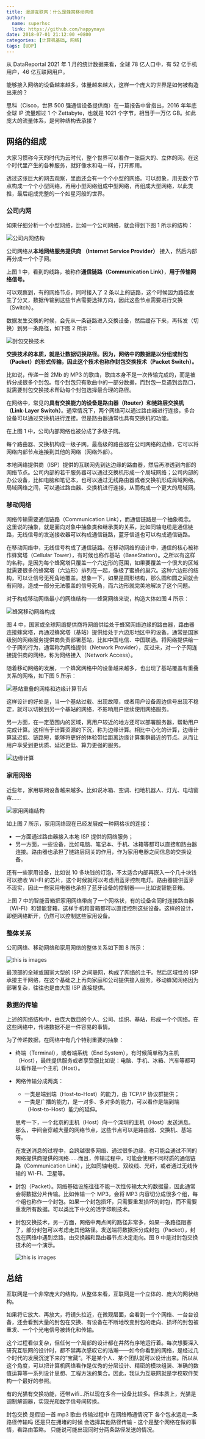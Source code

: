 ```yaml
---
title: 漫游互联网：什么是蜂窝移动网络
author:
  name: superhsc
  link: https://github.com/happymaya
date: 2018-07-01 21:12:00 +0800
categories: [计算机基础, 网络]
tags: [UDP]
---
```


从 DataReportal 2021 年 1 月的统计数据来看，全球 78 亿人口中，有 52 亿手机用户，46 亿互联网用户。

能够接入网络的设备越来越多，体量越来越大，这样一个庞大的世界是如何被构造出来的？

思科（Cisco，世界 500 强通信设备提供商）在一篇报告中曾指出，2016 年年底全球 IP 流量超过 1 个 Zettabyte，也就是 1021 个字节，相当于一万亿 GB。如此庞大的流量体系，是何种结构去承接？

## 网络的组成

大家习惯称今天的时代为云时代，整个世界可以看作一张巨大的、立体的网。在这个时代里产生的各种服务，就好像水和电一样，打开即用。

透过这张巨大的网去观察，里面还会有一个个小型的网络。可以想象，用无数个节点构成一个个小型网络，再用小型网络组成中型网络，再组成大型网络，以此类推，最后组成完整的一个如星河般的世界。

### 公司内网

如果仔细分析一个小型网络，比如一个公司网络，就会得到下图 1 所示的结构：

![公司内网结构](https://maxpixelton.github.io/images/assert/network/network-0101.png)

公司网络从**本地网络服务提供商 （Internet Service Provider）** 接入，然后内部再分成一个个子网。

上图 1 中，看到的线路，被称作**通信链路（Communication Link）**，**用于传输网络信号。**

可以观察到，有的网络节点，同时接入了 2 条以上的链路，这个时候因为路径发生了分叉，数据传输到这些节点需要选择方向，因此这些节点需要进行交换（Switch）。

数据发生交换的时候，会先从一条链路进入交换设备，然后缓存下来，再转发（切换）到另一条路径，如下图 2 所示：

![封包交换技术](https://maxpixelton.github.io/images/assert/network/network-0102.png)



**交换技术的本质，就是让数据切换路径。**因为，网络中的数据是以分组或封包（Packet）的形式传输，因此这个技术也称作**封包交换技术（Packet Switch）。**

比如说，传递一首 2Mb 的 MP3 的歌曲，歌曲本身不是一次传输完成的，而是被拆分成很多个封包。每个封包只有歌曲中的一部分数据，而封包一旦遇到岔路口，就需要封包交换技术帮助每个封包选择最合理的路径。

在网络中，常见的**具有交换能力的设备是路由器（Router）**和**链路层交换机（Link-Layer Switch）**。通常情况下，两个网络可以通过路由器进行连接，多台设备可以通过交换机进行连接。但是路由器通常也具有交换机的功能。

在上图 1 中，公司内部网络也被分成了多级子网。

每个路由器、交换机构成一级子网。最高级的路由器在公司网络的边缘，它可以将网络内部节点连接到其他的网络（网络外部）。

本地网络提供商（ISP）提供的互联网先到达边缘的路由器，然后再渗透到内部的网络节点。公司内部的若干服务器可以通过交换机形成一个局域网络；公司内部的办公设备，比如电脑和笔记本，也可以通过无线路由器或者交换机形成局域网络。局域网络之间，可以通过路由器、交换机进行连接，从而构成一个更大的局域网。

### 移动网络

网络传输需要通信链路（Communication Link），而通信链路是一个抽象概念。这里说的抽象，就是面向对象中抽象类和继承类的关系，比如同轴电缆是通信链路，无线信号的发送接收器可以构成通信链路，蓝牙信道也可以构成通信链路。

在移动网络中，无线信号构成了通信链路。在移动网络的设计中，通信的核心被称作蜂窝塔（Cellular Tower），有时候也称作基站（BaseStation）。之所以有这样的名称，是因为每个蜂窝塔只覆盖一个六边形的范围，如果要覆盖一个很大的区域就需要很多的蜂窝塔（六边形）排列在一起，像极了蜜蜂的巢穴。这种六边形的结构，可以让信号无死角地覆盖。想象一下，如果是圆形结构，那么圆和圆之间就会有间隙，造成一部分无法覆盖的信号死角，而六边形就完美地解决了这个问题。

对于构成移动网络最小的网络结构——蜂窝网络来说，构造大体如图 4 所示：

![蜂窝移动网络构成](https://maxpixelton.github.io/images/assert/network/network-0104.png)

图 4 中，国家或全球网络提供商将网络供给处于蜂窝网络边缘的路由器，路由器连接蜂窝塔，再通过蜂窝塔（基站）提供给处于六边形地区中的设备。通常是国家级别的网络服务提供商负责部署基站，比如中国电信、中国联通。将网络提供给一个子网的行为，通常称为网络提供（Network Provider），反过来，对一个子网连接提供商的网络，称为网络接入（Network Access）。

随着移动网络的发展，一个蜂窝网格中的设备越来越多，也出现了基站覆盖有重叠关系的网格，如下图 5 所示：

![基站重叠的网格和边缘计算节点](https://maxpixelton.github.io/images/assert/network/network-0105.png)

这样设计的好处是，当一个基站过载、出现故障，或者用户设备周边信号出现不稳定，就可以切换到另一个基站的网络，不影响用户继续使用网络服务。

另一方面，在一定范围内的区域，离用户较近的地方还可以部署服务器，帮助用户完成计算。这相当于计算资源的下沉，称为边缘计算。相比中心化的计算，边缘计算延迟低、链路短，能够将更好的体验带给距离边缘计算集群最近的节点。从而让用户享受到更优质、延迟更低、算力更强的服务。

![边缘计算](https://maxpixelton.github.io/images/assert/network/network-0106.png)

### 家用网络

近些年，家用联网设备越来越多。比如说冰箱、空调、扫地机器人、灯光、电动窗帘……

![家用网络结构](https://maxpixelton.github.io/images/assert/network/network-0107.png)



如上图 7 所示，家用网络现在已经发展成一种网格状的连接：

- 一方面通过路由器接入本地 ISP 提供的网络服务；
- 另一方面，一些设备，比如电脑、笔记本、手机、冰箱等都可以直接和路由器连接。路由器也承担了链路层网关的作用，作为家用电器之间信息的交换设备。

还有一些家用设备，比如说 10 多块钱的灯泡，不太适合内部再嵌入一个几十块钱可以接收 WI-FI 的芯片，这个时候就可以考虑用蓝牙控制电灯。路由器提供蓝牙不现实，因此一些家用电器也承担了蓝牙设备的控制器——比如说智能音箱。

上图 7 中的智能音箱把家用网络带向了一个网格状，有的设备会同时连接路由器（WI-FI）和智能音箱，这样手机和音箱都可以直接控制这些设备。这样的设计，即便网络断开，仍然可以控制这些家用设备。

### 整体关系

公司网络、移动网络和家用网络的整体关系如下图 8 所示：

![this is images](https://maxpixelton.github.io/images/assert/network/network-0108.png)

最顶部的全球或国家大型的 ISP 之间联网，构成了网络的主干。然后区域性的 ISP 承接主干网络，在这个基础之上再向家庭和公司提供接入服务。移动蜂窝网络因为部署复杂，往往也是由大型 ISP 直接提供。

### 数据的传输

上述的网络结构中，由庞大数目的个人、公司、组织、基站，形成一个个网络。在这些网络中，传递数据不是一件容易的事情。

为了传递数据，在网络中有几个特别重要的抽象：

- 终端（Terminal），或者端系统（End System），有时候简单称为主机（Host），最终提供服务或者享受服比如说：电脑、手机、冰箱、汽车等都可以看作是一个主机（Host）。

- 网络传输分成两类：

  - 一类是端到端（Host-to-Host）的能力，由 TCP/IP 协议群提供；
  - 一类是广播的能力，是一对多、多对多的能力，可以看作是端到端（Host-to-Host）能力的延伸。

  思考一下，一个北京的主机（Host）向一个深圳的主机（Host）发送消息。那么，中间会穿越大量的网络节点，这些节点可以是路由器、交换机、基站等。

  在发送消息的过程中，会跨越很多网络、通过很多边缘，也可能会通过不同的网络提供商提供的网络……而且，传输过程中，可能会使用不同材质的通信链路（Communication Link），比如同轴电缆、双绞线、光纤，或者通过无线传输的 WI-FI、卫星等。

- 封包（Packet）。网络基础设施往往不能一次性传输太大的数据量，因此通常会将数据分片传输。比如传输一个 MP3，会将 MP3 内容切分成很多个组，每个组也称作一个封包。如果一个封包损坏，只需要重发损坏的封包，而不需要重发所有数据。可以类比下中文的活字印刷技术。

- 封包交换技术，另一方面，网络中两点间的路径非常多，如果一条路径阻塞了，部分封包可以考虑走其他路径。发送端将数据拆分成封包（Packet），封包在网络中遇到岔路，由交换器和路由器节点决定走向。图 9 中是对封包交换技术的一个演示。

  ![this is images](https://maxpixelton.github.io/images/assert/network/network-0109.gif)



## 总结

互联网是一个非常庞大的结构，从整体来看，互联网是一个立体的、庞大的网状结构。

如果将它放大、再放大，将镜头拉近，在微观层面，会看到一个个网络、一台台设备，还会看到大量的封包在交换、有设备在不断地改变封包的走向、损坏的封包被重发、一个个光电信号被转化和传输。

这个过程看似复杂，但任何一个局部的设计都在井然有序地运行着。每次想要深入研究互联网的设计时，都不禁再次感叹它的浩瀚——如今你看到的网络，是经过几个时代的发展沉淀下来的“宝藏”。不是某个人、某个团队就可以设计出来。所以从这个角度，可以把计算机网络看作是优秀的分层设计、精密的模块组装、准确的数值运算等一系列设计思想、工程方法的集合。因此，我认为互联网就是学校软件架构一个最好的参照。



有的光猫有交换功能，还带wifi...所以现在多合一设备比较多。但本质上，光猫是调制解调器，实现光和数字信号间转换。



封包交换 是假设一首 mp3 歌曲 传输过程中 在网络畅通情况下 各个包永远走一条路径传输吗 还是只在拥堵的时候 会选择其他路径传输 -  这个是整个网络在做的事情，看路由策略。 只能说可能出现同时分两条路径发送的情况。 



